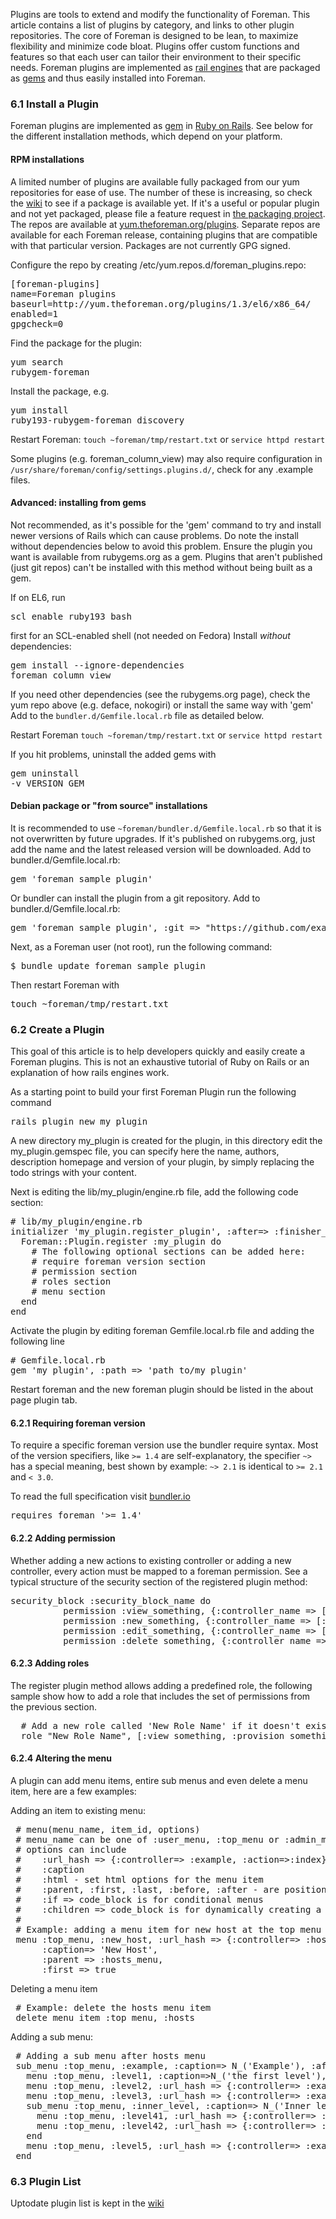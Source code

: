 
Plugins are tools to extend and modify the functionality of Foreman. This article contains a list of plugins by category, and links to other plugin repositories. The core of Foreman is designed to be lean, to maximize flexibility and minimize code bloat. Plugins offer custom functions and features so that each user can tailor their environment to their specific needs. Foreman plugins are implemented as [rail engines](http://guides.rubyonrails.org/engines.html) that are packaged as [gems](http://guides.rubygems.org/what-is-a-gem/) and thus easily installed into Foreman.

### 6.1 Install a Plugin

Foreman plugins are implemented as [gem](http://guides.rubygems.org/what-is-a-gem/) in [Ruby on Rails](http://www.rubyonrails.org). See below for the different installation methods, which depend on your platform.

#### RPM installations

A limited number of plugins are available fully packaged from our yum repositories for ease of use. The number of these is increasing, so check the [wiki](http://projects.theforeman.org/projects/foreman/wiki/List_of_Plugins) to see if a package is available yet.  If it's a useful or popular plugin and not yet packaged, please file a feature request in [the packaging project](http://projects.theforeman.org/projects/rpms/issues/new).
The repos are available at [yum.theforeman.org/plugins](http://yum.theforeman.org/plugins/).  Separate repos are available for each Foreman release, containing plugins that are compatible with that particular version.  Packages are not currently GPG signed.

Configure the repo by creating /etc/yum.repos.d/foreman_plugins.repo:

<pre>
[foreman-plugins]
name=Foreman plugins
baseurl=http://yum.theforeman.org/plugins/1.3/el6/x86_64/
enabled=1
gpgcheck=0
</pre>

Find the package for the plugin: <pre>yum search rubygem-foreman</pre>
Install the package, e.g. <pre>yum install ruby193-rubygem-foreman_discovery</pre>
Restart Foreman: `touch ~foreman/tmp/restart.txt` or `service httpd restart`

Some plugins (e.g. foreman_column_view) may also require configuration in `/usr/share/foreman/config/settings.plugins.d/`, check for any .example files.

#### Advanced: installing from gems

Not recommended, as it's possible for the 'gem' command to try and install newer versions of Rails which can cause problems. Do note the install without dependencies below to avoid this problem.
Ensure the plugin you want is available from rubygems.org as a gem. Plugins that aren't published (just git repos) can't be installed with this method without being built as a gem.

If on EL6, run <pre>scl enable ruby193 bash</pre> first for an SCL-enabled shell (not needed on Fedora)
Install *without* dependencies: <pre>gem install --ignore-dependencies foreman_column_view</pre>
If you need other dependencies (see the rubygems.org page), check the yum repo above (e.g. deface, nokogiri) or install the same way with 'gem'
Add to the `bundler.d/Gemfile.local.rb` file as detailed below.

Restart Foreman `touch ~foreman/tmp/restart.txt` or `service httpd restart`

If you hit problems, uninstall the added gems with <pre>gem uninstall -v VERSION GEM</pre>

#### Debian package or "from source" installations

It is recommended to use `~foreman/bundler.d/Gemfile.local.rb` so that it is not overwritten by future upgrades.
If it's published on rubygems.org, just add the name and the latest released version will be downloaded.  Add to bundler.d/Gemfile.local.rb:
<pre>gem 'foreman_sample_plugin'</pre>

Or bundler can install the plugin from a git repository.  Add to bundler.d/Gemfile.local.rb:
<pre>gem 'foreman_sample_plugin', :git => "https://github.com/example/foreman_sample_plugin.git"</pre>

Next, as a Foreman user (not root), run the following command:
<pre>$ bundle update foreman_sample_plugin</pre>

Then restart Foreman with
<pre>touch ~foreman/tmp/restart.txt</pre>


### 6.2 Create a Plugin

This goal of this article is to help developers quickly and easily create a Foreman plugins. This is not an exhaustive tutorial of Ruby on Rails or an explanation of how rails engines work.

As a starting point to build your first Foreman Plugin run the following command
<pre>rails plugin new my_plugin</pre>

A new directory my_plugin is created for the plugin, in this directory edit the my_plugin.gemspec file, you can specify here the name, authors, description homepage and version of your plugin, by simply replacing  the todo strings with your content.

Next is editing the lib/my_plugin/engine.rb file, add the following code section:
<pre>
# lib/my_plugin/engine.rb
initializer 'my_plugin.register_plugin', :after=> :finisher_hook do |app|
  Foreman::Plugin.register :my_plugin do
    # The following optional sections can be added here:
    # require foreman version section
    # permission section
    # roles section
    # menu section
  end
end
</pre>

Activate the plugin by editing foreman Gemfile.local.rb file and adding the following line
<pre>
# Gemfile.local.rb
gem 'my_plugin', :path => 'path_to/my_plugin'
</pre>

Restart foreman and the new foreman plugin should be listed in the about page plugin tab.

#### 6.2.1 Requiring foreman version
To require a specific foreman version use the bundler require syntax. Most of the version specifiers, like `>= 1.4` are self-explanatory, the specifier `~>` has a special meaning, best shown by example: `~> 2.1` is identical to `>= 2.1` and `< 3.0`.

To read the full specification visit [bundler.io](http://bundler.io/v1.3/gemfile.html)
<pre>
requires_foreman '>= 1.4'
</pre>



#### 6.2.2 Adding permission
Whether adding a new actions to existing controller or adding a new controller, every action must be mapped to a foreman permission.
See a typical structure of the security section of the registered plugin method:
<pre>
security_block :security_block_name do
          permission :view_something, {:controller_name => [:index, :show, :auto_complete_search] }
          permission :new_something, {:controller_name => [:new, :create] }
          permission :edit_something, {:controller_name => [:edit, :update] }
          permission :delete_something, {:controller_name => [:destroy] }
</pre>

#### 6.2.3 Adding roles
The register plugin method allows adding a predefined role, the following sample show how to add a role that includes the set of permissions from the previous section.
<pre>
  # Add a new role called 'New Role Name' if it doesn't exist
  role "New Role Name", [:view_something, :provision_something, :edit_something, :destroy_something]
</pre>


#### 6.2.4 Altering the menu
A plugin can add menu items, entire sub menus and even delete a menu item, here are a few examples:

Adding an item to existing menu:
<pre>
 # menu(menu_name, item_id, options)
 # menu_name can be one of :user_menu, :top_menu or :admin_menu
 # options can include
 #    :url_hash => {:controller=> :example, :action=>:index}
 #    :caption
 #    :html - set html options for the menu item
 #    :parent, :first, :last, :before, :after - are positions statements
 #    :if => code_block is for conditional menus
 #    :children => code_block is for dynamically creating a list of sub menu items.
 #
 # Example: adding a menu item for new host at the top menu under the hosts sub menu:
 menu :top_menu, :new_host, :url_hash => {:controller=> :hosts, :action=>:new},
      :caption=> 'New Host',
      :parent => :hosts_menu,
      :first => true
</pre>

Deleting a menu item
<pre>
 # Example: delete the hosts menu item
 delete_menu_item :top_menu, :hosts
</pre>

Adding a sub menu:
<pre>
 # Adding a sub menu after hosts menu
 sub_menu :top_menu, :example, :caption=> N_('Example'), :after=> :hosts_menu do
   menu :top_menu, :level1, :caption=>N_('the first level'), :url_hash => {:controller=> :example, :action=>:index}
   menu :top_menu, :level2, :url_hash => {:controller=> :example, :action=>:index}
   menu :top_menu, :level3, :url_hash => {:controller=> :example, :action=>:index}
   sub_menu :top_menu, :inner_level, :caption=> N_('Inner level') do
     menu :top_menu, :level41, :url_hash => {:controller=> :example, :action=>:index}
     menu :top_menu, :level42, :url_hash => {:controller=> :example, :action=>:index}
   end
   menu :top_menu, :level5, :url_hash => {:controller=> :example, :action=>:index}
 end
</pre>

### 6.3 Plugin List
Uptodate plugin list is kept in the [wiki](http://projects.theforeman.org/projects/foreman/wiki/List_of_Plugins)
